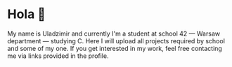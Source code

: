 # Hola 👋
My name is Uladzimir and currently I'm a student at school 42 — Warsaw department — studying C.
Here I will upload all projects required by school and some of my one.
If you get interested in my work, feel free contacting me via links provided in the profile.
